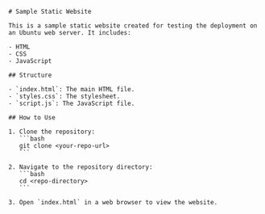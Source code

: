 
    # Sample Static Website

    This is a sample static website created for testing the deployment on an Ubuntu web server. It includes:

    - HTML
    - CSS
    - JavaScript

    ## Structure

    - `index.html`: The main HTML file.
    - `styles.css`: The stylesheet.
    - `script.js`: The JavaScript file.

    ## How to Use

    1. Clone the repository:
       ```bash
       git clone <your-repo-url>
       ```

    2. Navigate to the repository directory:
       ```bash
       cd <repo-directory>
       ```

    3. Open `index.html` in a web browser to view the website.
